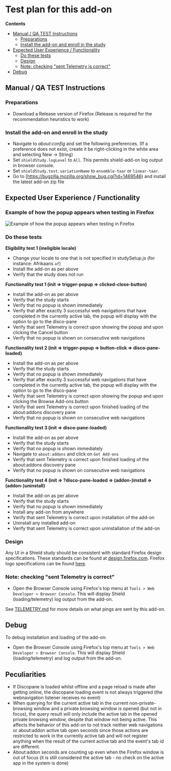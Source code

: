 # Test plan for this add-on

<!-- START doctoc generated TOC please keep comment here to allow auto update -->

<!-- DON'T EDIT THIS SECTION, INSTEAD RE-RUN doctoc TO UPDATE -->

**Contents**

* [Manual / QA TEST Instructions](#manual--qa-test-instructions)
  * [Preparations](#preparations)
  * [Install the add-on and enroll in the study](#install-the-add-on-and-enroll-in-the-study)
* [Expected User Experience / Functionality](#expected-user-experience--functionality)
  * [Do these tests](#do-these-tests)
  * [Design](#design)
  * [Note: checking "sent Telemetry is correct"](#note-checking-sent-telemetry-is-correct)
* [Debug](#debug)

<!-- END doctoc generated TOC please keep comment here to allow auto update -->

## Manual / QA TEST Instructions

### Preparations

* Download a Release version of Firefox (Release is required for the recommendation heuristics to work)

### Install the add-on and enroll in the study

* Navigate to _about:config_ and set the following preferences. (If a preference does not exist, create it be right-clicking in the white area and selecting New -> String)
* Set `shieldStudy.logLevel` to `All`. This permits shield-add-on log output in browser console.
* Set `shieldStudy.test.variationName` to `ensemble-taar` or `linear-taar`.
* Go to [https://bugzilla.mozilla.org/show_bug.cgi?id=1469546) and install the latest add-on zip file

## Expected User Experience / Functionality

### Example of how the popup appears when testing in Firefox

![Example of how the popup appears when testing in Firefox](https://user-images.githubusercontent.com/793037/37150760-9cad116c-22db-11e8-822c-9959f70a8257.png)

### Do these tests

**Eligibility test 1 (ineligible locale)**

* Change your locale to one that is not specified in studySetup.js (for instance: Afrikaans `af`)
* Install the add-on as per above
* Verify that the study does not run

**Functionality test 1 (init => trigger-popup => clicked-close-button)**

* Install the add-on as per above
* Verify that the study starts
* Verify that no popup is shown immediately
* Verify that after exactly 3 successful web navigations that have completed in the currently active tab, the popup will display with the option to go to the disco-pane
* Verify that sent Telemetry is correct upon showing the popup and upon clicking the Cancel button
* Verify that no popup is shown on consecutive web navigations

**Functionality test 2 (init => trigger-popup => button-click => disco-pane-loaded)**

* Install the add-on as per above
* Verify that the study starts
* Verify that no popup is shown immediately
* Verify that after exactly 3 successful web navigations that have completed in the currently active tab, the popup will display with the option to go to the disco-pane
* Verify that sent Telemetry is correct upon showing the popup and upon clicking the Browse Add-ons button
* Verify that sent Telemetry is correct upon finished loading of the about:addons discovery pane
* Verify that no popup is shown on consecutive web navigations

**Functionality test 3 (init => disco-pane-loaded)**

* Install the add-on as per above
* Verify that the study starts
* Verify that no popup is shown immediately
* Navigate to `about:addons` and click on `Get Add-ons`
* Verify that sent Telemetry is correct upon finished loading of the about:addons discovery pane
* Verify that no popup is shown on consecutive web navigations

**Functionality test 4 (init => ?disco-pane-loaded => (addon-)install => (addon-)uninstall)**

* Install the add-on as per above
* Verify that the study starts
* Verify that no popup is shown immediately
* Install any add-on from anywhere
* Verify that sent Telemetry is correct upon installation of the add-on
* Uninstall any installed add-on
* Verify that sent Telemetry is correct upon uninstallation of the add-on

### Design

Any UI in a Shield study should be consistent with standard Firefox design specifications. These standards can be found at [design.firefox.com](https://design.firefox.com/photon/welcome.html). Firefox logo specifications can be found [here](https://design.firefox.com/photon/visuals/product-identity-assets.html).

### Note: checking "sent Telemetry is correct"

* Open the Browser Console using Firefox's top menu at `Tools > Web Developer > Browser Console`. This will display Shield (loading/telemetry) log output from the add-on.

See [TELEMETRY.md](./TELEMETRY.md) for more details on what pings are sent by this add-on.

## Debug

To debug installation and loading of the add-on:

* Open the Browser Console using Firefox's top menu at `Tools > Web Developer > Browser Console`. This will display Shield (loading/telemetry) and log output from the add-on.

## Peculiarities

* If Discopane is loaded whilst offline and a page reload is made after getting online, the discopane loading event is not always triggered (the webnavigation listener receives no event)
* When querying for the current active tab in the current non-private-browsing window and a private browsing window is opened (but not in focus), the query result will only include the active tab in the opened private browsing window, despite that window not being active. This affects the behavior of this add-on to not track neither web navigations or about:addon active tab open seconds since those actions are restricted to work in the currently active tab and will not register anything when the result of the current active tab and the event's tab id are different.
* About:addon seconds are counting up even when the Firefox window is out of focus (it is still considered the active tab - no check on the active app in the system is done)
